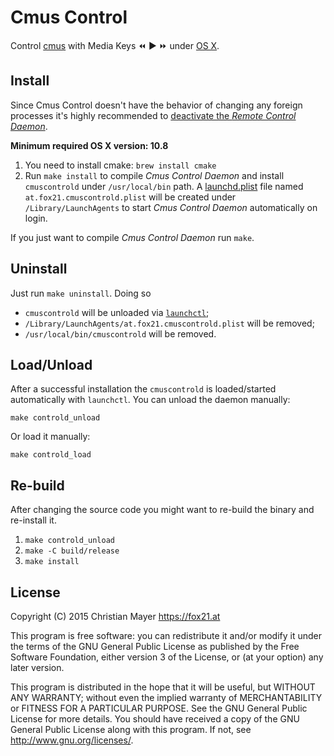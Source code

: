 # Cmus Control

Control [cmus](https://cmus.github.io/) with Media Keys :rewind: :arrow_forward: :fast_forward: under [OS X](https://en.wikipedia.org/wiki/OS_X).

## Install

Since Cmus Control doesn't have the behavior of changing any foreign processes it's highly recommended to [deactivate the *Remote Control Daemon*](http://blog.fox21.at/2015/11/20/control-cmus-with-media-keys.html).

**Minimum required OS X version: 10.8**

1. You need to install cmake: `brew install cmake`
2. Run `make install` to compile *Cmus Control Daemon* and install `cmuscontrold` under `/usr/local/bin` path.
	A [launchd.plist](https://developer.apple.com/library/mac/documentation/Darwin/Reference/ManPages/man5/launchd.plist.5.html) file named `at.fox21.cmuscontrold.plist` will be created under `/Library/LaunchAgents` to start *Cmus Control Daemon* automatically on login.

If you just want to compile *Cmus Control Daemon* run `make`.

## Uninstall

Just run `make uninstall`. Doing so

- `cmuscontrold` will be unloaded via [`launchctl`](https://developer.apple.com/library/mac/documentation/Darwin/Reference/ManPages/man1/launchctl.1.html);
- `/Library/LaunchAgents/at.fox21.cmuscontrold.plist` will be removed;
- `/usr/local/bin/cmuscontrold` will be removed.

## Load/Unload

After a successful installation the `cmuscontrold` is loaded/started automatically with `launchctl`. You can unload the daemon manually:

	make controld_unload
	
Or load it manually:

	make controld_load

## Re-build

After changing the source code you might want to re-build the binary and re-install it.

1. `make controld_unload`
2. `make -C build/release`
3. `make install`

## License

Copyright (C) 2015 Christian Mayer <https://fox21.at>

This program is free software: you can redistribute it and/or modify it under the terms of the GNU General Public License as published by the Free Software Foundation, either version 3 of the License, or (at your option) any later version.

This program is distributed in the hope that it will be useful, but WITHOUT ANY WARRANTY; without even the implied warranty of MERCHANTABILITY or FITNESS FOR A PARTICULAR PURPOSE. See the GNU General Public License for more details. You should have received a copy of the GNU General Public License along with this program. If not, see <http://www.gnu.org/licenses/>.
